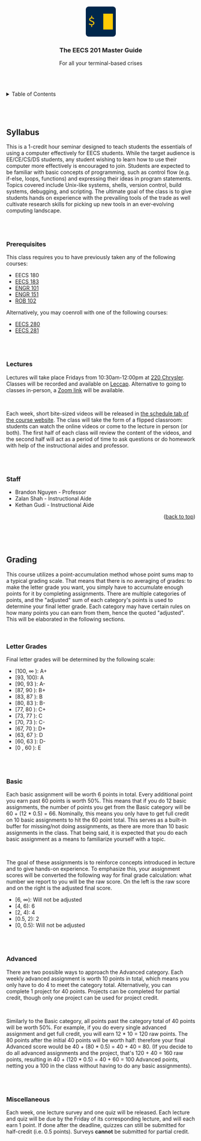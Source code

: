 <div id="top"></div>

<br />
<div align="center">
  <a href="https://www.eecs.umich.edu/courses/eecs201/wn2023/">
    <img src="images/logo.png" alt="Logo" width="80" height="80">
  </a>

<h3 align="center">The EECS 201 Master Guide</h3>

  <p align="center">
    For all your terminal-based crises
  </p>
</div>

<br/>
<br/>
<br/>


<!-- TABLE OF CONTENTS -->
<details>
  <summary>Table of Contents</summary>
  <ol>
    <li>
      <a href="#syllabus">Syllabus</a>
      <ul>
        <li><a href="#prerequisites">Prerequisites</a></li>
        <li><a href="#lectures">Lectures</a></li>
        <li><a href="#staff">Staff</a></li>
      </ul>
    </li>
    <li>
      <a href="#grading">Grading</a>
      <ul>
        <li><a href="#letter-grades">Letter Grades</a></li>
        <li><a href="#basic">Basic</a></li>
        <li><a href="#advanced">Advanced</a></li>
        <li><a href="#miscellaneous">Miscellaneous</a></li>
      </ul>
    </li>
  </ol>
</details>


<br/>
<br/>
<br/>

## Syllabus

This is a 1-credit hour seminar designed to teach students the essentials of using a computer effectively for EECS students. While the target audience is EE/CE/CS/DS students, any student wishing to learn how to use their computer more effectively is encouraged to join. Students are expected to be familiar with basic concepts of programming, such as control flow (e.g. if-else, loops, functions) and expressing their ideas in program statements. Topics covered include Unix-like systems, shells, version control, build systems, debugging, and scripting. The ultimate goal of the class is to give students hands on experience with the prevailing tools of the trade as well cultivate research skills for picking up new tools in an ever-evolving computing landscape.

<br/>
<br/>

### Prerequisites

This class requires you to have previously taken any of the following courses:

<ul>
    <li>EECS 180</li>
    <li><a href="https://eecs183.github.io/eecs183.org/">EECS 183</a></li>
    <li><a href="https://engr101staff.github.io/engr101.org/">ENGR 101</a></li>
    <li><a href="https://adue.engin.umich.edu/engineering-151-accelerated-introduction-to-computers-and-programming/">ENGR 151</a></li>
    <li><a href="https://robotics102.github.io/">ROB 102</a></li>
</ul>

Alternatively, you may coenroll with one of the following courses:

<ul>
    <li><a href="https://eecs280.org/">EECS 280</a></li>
    <li><a href="https://eecs281staff.github.io/eecs281.org/">EECS 281</a></li>
</ul>

<br/>
<br/>


### Lectures

Lectures will take place Fridays from 10:30am-12:00pm at <a href="https://maps.studentlife.umich.edu/building/chrysler-center-continuing-engineering-education">220 Chrysler</a>. Classes will be recorded and available on <a href="https://caen.engin.umich.edu/lecrecording/">Leccap</a>. Alternative to going to classes in-person, a <a href="https://umich.zoom.us/j/93092386157">Zoom link</a> will be available.

<br/>

Each week, short bite-sized videos will be released in <a href="https://www.eecs.umich.edu/courses/eecs201/wn2023/schedule">the schedule tab of the course website</a>. The class will take the form of a flipped classroom: students can watch the online videos or come to the lecture in person (or both). The first half of each class will review the content of the videos, and the second half will act as a period of time to ask questions or do homework with help of the instructional aides and professor.

<br/>
<br/>

### Staff

<ul>
    <li><a hef="mailto:brng@umich.edu">Brandon Nguyen</a> - Professor</li>
    <li><a hef="mailto:zalans@umich.edu">Zalan Shah</a> - Instructional Aide</li>
    <li><a hef="mailto:zalans@umich.edu">Kethan Gudi</a> - Instructional Aide</li>
</ul>

<p align="right">(<a href="#top">back to top</a>)</p>

<br/>
<br/>
<br/>

## Grading

This course utilizes a point-accumulation method whose point sums map to a typical grading scale. That means that there is no averaging of grades: to make the letter grade you want, you simply have to accumulate enough points for it by completing assignments. There are multiple categories of points, and the "adjusted" sum of each category's points is used to determine your final letter grade. Each category may have certain rules on how many points you can earn from them, hence the quoted "adjusted". This will be elaborated in the following sections.

<br/>

### Letter Grades

Final letter grades will be determined by the following scale:
<ul>
    <li>[100, ∞ ): A+</li>
    <li>[93, 100): A</li>
    <li>[90, 93 ): A-</li>
    <li>[87, 90 ): B+</li>
    <li>[83, 87 ): B</li>
    <li>[80, 83 ): B-</li>
    <li>[77, 80 ): C+</li>
    <li>[73, 77 ): C</li>
    <li>[70, 73 ): C-</li>
    <li>[67, 70 ): D+</li>
    <li>[63, 67 ): D</li>
    <li>[60, 63 ): D-</li>
    <li>[0 , 60 ): E</li>
</ul>

<br/>
<br/>

### Basic
Each basic assignment will be worth 6 points in total. Every additional point you earn past 60 points is worth 50%. This means that if you do 12 basic assignments, the number of points you get from the Basic category will be 60 + (12 * 0.5) = 66. Nominally, this means you only have to get full credit on 10 basic assignments to hit the 60 point total. This serves as a built-in buffer for missing/not doing assignments, as there are more than 10 basic assignments in the class. That being said, it is expected that you do each basic assignment as a means to familiarize yourself with a topic.

<br/>

The goal of these assignments is to reinforce concepts introduced in lecture and to give hands-on experience. To emphasize this, your assignment scores will be converted the following way for final grade calculation: what number we report to you will be the raw score. On the left is the raw score and on the right is the adjusted final score.

<ul>
    <li> [6, ∞): Will not be adjusted</li>
    <li> [4, 6): 6</li>
    <li> [2, 4): 4</li>
    <li> [0.5, 2): 2</li>
    <li> [0, 0.5): Will not be adjusted</li>
</ul>


<br/>
<br/>

### Advanced

There are two possible ways to approach the Advanced category. Each weekly advanced assignment is worth 10 points in total, which means you only have to do 4 to meet the category total. Alternatively, you can complete 1 project for 40 points. Projects can be completed for partial credit, though only one project can be used for project credit.

<br/>

Similarly to the Basic category, all points past the category total of 40 points will be worth 50%. For example, if you do every single advanced assignment and get full credit, you will earn 12 * 10 = 120 raw points. The 80 points after the initial 40 points will be worth half: therefore your final Advanced score would be 40 + (80 * 0.5) = 40 + 40 = 80. (If you decide to do all advanced assignments and the project, that's 120 + 40 = 160 raw points, resulting in 40 + (120 * 0.5) = 40 + 60 = 100 Advanced points, netting you a 100 in the class without having to do any basic assignments).

<br/>
<br/>


### Miscellaneous

Each week, one lecture survey and one quiz will be released. Each lecture and quiz will be due by the Friday of its corresponding lecture, and will each earn 1 point. If done after the deadline, quizzes can still be submitted for half-credit (i.e. 0.5 points). Surveys <b>cannot</b> be submitted for partial credit.

<br/>
<br/>